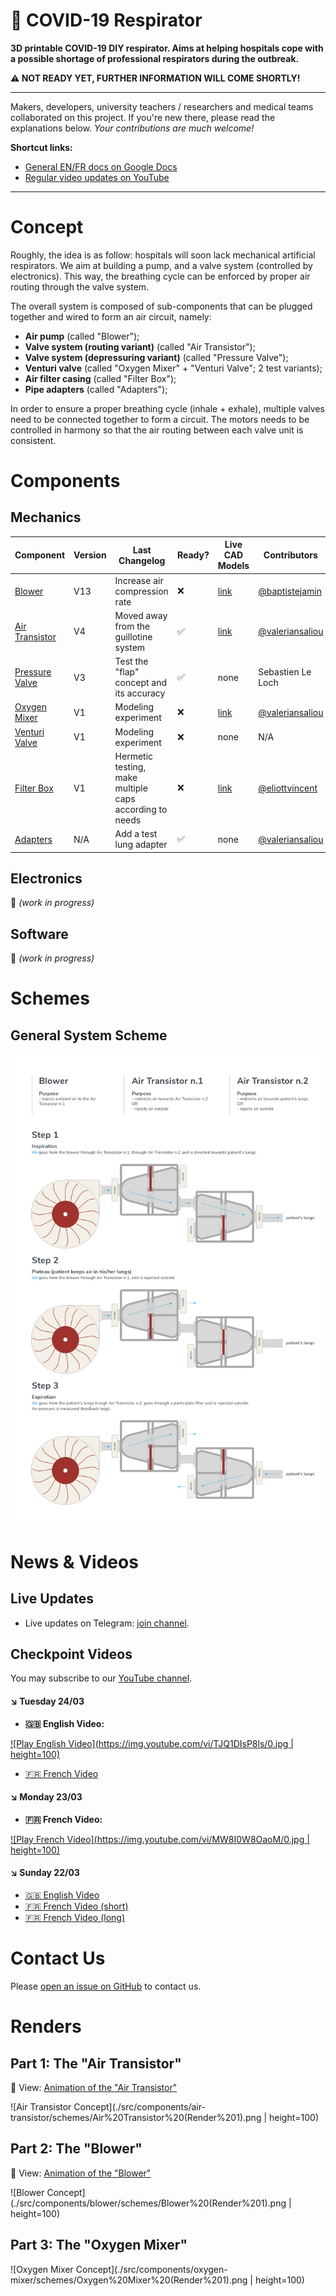 🦠 COVID-19 Respirator
=====

**3D printable COVID-19 DIY respirator. Aims at helping hospitals cope with a possible shortage of professional respirators during the outbreak.**

**⚠️ NOT READY YET, FURTHER INFORMATION WILL COME SHORTLY!**

---

Makers, developers, university teachers / researchers and medical teams collaborated on this project. If you're new there, please read the explanations below. _Your contributions are much welcome!_

**Shortcut links:**

* [General EN/FR docs on Google Docs](https://docs.google.com/document/d/1l1nt0o93kdfcmPygp1k6NYKrwIb_uN01kcBAfovy2dE/edit)
* [Regular video updates on YouTube](https://www.youtube.com/channel/UCcf_3KXjeJSMz39J6gsyTSg)

---

# Concept

Roughly, the idea is as follow: hospitals will soon lack mechanical artificial respirators. We aim at building a pump, and a valve system (controlled by electronics). This way, the breathing cycle can be enforced by proper air routing through the valve system.

The overall system is composed of sub-components that can be plugged together and wired to form an air circuit, namely:

- **Air pump** (called "Blower");
- **Valve system (routing variant)** (called "Air Transistor");
- **Valve system (depressuring variant)** (called "Pressure Valve");
- **Venturi valve** (called "Oxygen Mixer" + "Venturi Valve"; 2 test variants);
- **Air filter casing** (called "Filter Box");
- **Pipe adapters** (called "Adapters");

In order to ensure a proper breathing cycle (inhale + exhale), multiple valves need to be connected together to form a circuit. The motors needs to be controlled in harmony so that the air routing between each valve unit is consistent.

# Components

## Mechanics

| Component | Version | Last Changelog | Ready? | Live CAD Models | Contributors |
| --------- | ------- | -------------- | ------ | --------------- | ------------ |
| [Blower](https://github.com/covid-response-projects/covid-respirator/tree/master/src/components/blower) | V13 | Increase air compression rate | ❌ | [link](https://a360.co/2UsIdDU) | [@baptistejamin](https://github.com/baptistejamin)
| [Air Transistor](https://github.com/covid-response-projects/covid-respirator/tree/master/src/components/air-transistor) | V4 | Moved away from the guillotine system | ✅ | [link](https://a360.co/2wy4eZX) | [@valeriansaliou](https://github.com/valeriansaliou)
| [Pressure Valve](https://github.com/covid-response-projects/covid-respirator/tree/master/src/components/pressure-valve) | V3 | Test the "flap" concept and its accuracy | ✅ | none | Sebastien Le Loch
| [Oxygen Mixer](https://github.com/covid-response-projects/covid-respirator/tree/master/src/components/oxygen-mixer) | V1 | Modeling experiment | ❌ | [link](https://a360.co/2xfmcR0) | [@valeriansaliou](https://github.com/valeriansaliou)
| [Venturi Valve](https://github.com/covid-response-projects/covid-respirator/tree/master/src/components/venturi-valve) | V1 | Modeling experiment | ❌ | none | N/A
| [Filter Box](https://github.com/covid-response-projects/covid-respirator/tree/master/src/components/filter-box) | V1 | Hermetic testing, make multiple caps according to needs | ❌ | [link](https://a360.co/33CCX4T) | [@eliottvincent](https://github.com/eliottvincent)
| [Adapters](https://github.com/covid-response-projects/covid-respirator/tree/master/src/components/adapters) | N/A | Add a test lung adapter | ✅ | none | [@valeriansaliou](https://github.com/valeriansaliou)

## Electronics

🚧 _(work in progress)_

## Software

🚧 _(work in progress)_

# Schemes

## General System Scheme

![Overview scheme](./docs/Overview/Overview.png)

# News & Videos

## Live Updates

* Live updates on Telegram: [join channel](https://t.me/joinchat/AAAAAE_99-k7pKZur-GXCQ).

## Checkpoint Videos

You may subscribe to our [YouTube channel](https://www.youtube.com/channel/UCcf_3KXjeJSMz39J6gsyTSg).

#### ↘️ Tuesday 24/03

* **🇬🇧 English Video:**

[![Play English Video](https://img.youtube.com/vi/TJQ1DIsP8ls/0.jpg | height=100)](https://www.youtube.com/watch?v=TJQ1DIsP8ls)

* [🇫🇷 French Video](https://www.youtube.com/watch?v=kASINWDjnBE)

#### ↘️ Monday 23/03

* **🇫🇷 French Video:**

[![Play French Video](https://img.youtube.com/vi/MW8I0W8OaoM/0.jpg | height=100)](https://www.youtube.com/watch?v=MW8I0W8OaoM)

#### ↘️ Sunday 22/03

* [🇬🇧 English Video](https://www.youtube.com/watch?v=GLX5o_y0Vx0)
* [🇫🇷 French Video (short)](https://www.youtube.com/watch?v=GqGbh__ymw4)
* [🇫🇷 French Video (long)](https://www.youtube.com/watch?v=KqBkgTWbIlg)

# Contact Us

Please [open an issue on GitHub](https://github.com/covid-response-projects/covid-respirator/issues/new) to contact us.

# Renders

## Part 1: The "Air Transistor"

🎦 View: [Animation of the "Air Transistor"](./src/components/air-transistor/schemes/Air%20Transistor%20(Animation%201).mp4)

![Air Transistor Concept](./src/components/air-transistor/schemes/Air%20Transistor%20(Render%201).png | height=100)

## Part 2: The "Blower"

🎦 View: [Animation of the "Blower"](./src/components/blower/schemes/Blower%20(Animation%201).mp4)

![Blower Concept](./src/components/blower/schemes/Blower%20(Render%201).png | height=100)

## Part 3: The "Oxygen Mixer"

![Oxygen Mixer Concept](./src/components/oxygen-mixer/schemes/Oxygen%20Mixer%20(Render%201).png | height=100)
